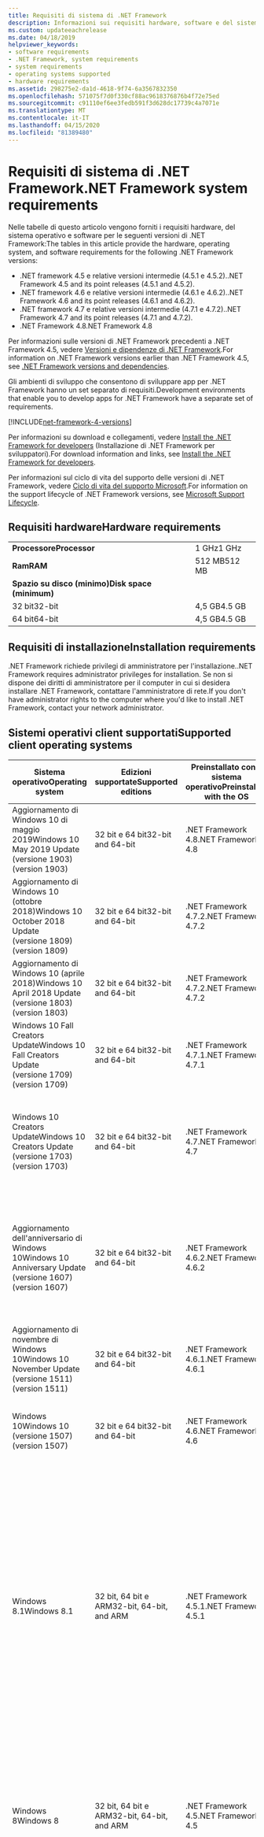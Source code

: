 ```yaml
---
title: Requisiti di sistema di .NET Framework
description: Informazioni sui requisiti hardware, software e del sistema operativo per installare .NET Framework 4.5 e versioni successive.
ms.custom: updateeachrelease
ms.date: 04/18/2019
helpviewer_keywords:
- software requirements
- .NET Framework, system requirements
- system requirements
- operating systems supported
- hardware requirements
ms.assetid: 298275e2-da1d-4618-9f74-6a3567832350
ms.openlocfilehash: 571075f7d0f330cf88ac9618376876b4f72e75ed
ms.sourcegitcommit: c91110ef6ee3fedb591f3d628dc17739c4a7071e
ms.translationtype: MT
ms.contentlocale: it-IT
ms.lasthandoff: 04/15/2020
ms.locfileid: "81389480"
---
```

# <a name="net-framework-system-requirements"></a><span data-ttu-id="0a98d-103">Requisiti di sistema di .NET Framework</span><span class="sxs-lookup"><span data-stu-id="0a98d-103">.NET Framework system requirements</span></span>

<span data-ttu-id="0a98d-104">Nelle tabelle di questo articolo vengono forniti i requisiti hardware, del sistema operativo e software per le seguenti versioni di .NET Framework:</span><span class="sxs-lookup"><span data-stu-id="0a98d-104">The tables in this article provide the hardware, operating system, and software requirements for the following .NET Framework versions:</span></span>

- <span data-ttu-id="0a98d-105">.NET framework 4.5 e relative versioni intermedie (4.5.1 e 4.5.2).</span><span class="sxs-lookup"><span data-stu-id="0a98d-105">.NET Framework 4.5 and its point releases (4.5.1 and 4.5.2).</span></span>
- <span data-ttu-id="0a98d-106">.NET framework 4.6 e relative versioni intermedie (4.6.1 e 4.6.2).</span><span class="sxs-lookup"><span data-stu-id="0a98d-106">.NET Framework 4.6 and its point releases (4.6.1 and 4.6.2).</span></span>
- <span data-ttu-id="0a98d-107">.NET framework 4.7 e relative versioni intermedie (4.7.1 e 4.7.2).</span><span class="sxs-lookup"><span data-stu-id="0a98d-107">.NET Framework 4.7 and its point releases (4.7.1 and 4.7.2).</span></span>
- <span data-ttu-id="0a98d-108">.NET Framework 4.8</span><span class="sxs-lookup"><span data-stu-id="0a98d-108">.NET Framework 4.8</span></span>

<span data-ttu-id="0a98d-109">Per informazioni sulle versioni di .NET Framework precedenti a .NET Framework 4.5, vedere [Versioni e dipendenze di .NET Framework](../migration-guide/versions-and-dependencies.md).</span><span class="sxs-lookup"><span data-stu-id="0a98d-109">For information on .NET Framework versions earlier than .NET Framework 4.5, see [.NET Framework versions and dependencies](../migration-guide/versions-and-dependencies.md).</span></span>

<span data-ttu-id="0a98d-110">Gli ambienti di sviluppo che consentono di sviluppare app per .NET Framework hanno un set separato di requisiti.</span><span class="sxs-lookup"><span data-stu-id="0a98d-110">Development environments that enable you to develop apps for .NET Framework have a separate set of requirements.</span></span>

[!INCLUDE[net-framework-4-versions](../../../includes/net-framework-4x-versions.md)]

<span data-ttu-id="0a98d-111">Per informazioni su download e collegamenti, vedere [Install the .NET Framework for developers](../install/guide-for-developers.md) (Installazione di .NET Framework per sviluppatori).</span><span class="sxs-lookup"><span data-stu-id="0a98d-111">For download information and links, see [Install the .NET Framework for developers](../install/guide-for-developers.md).</span></span>

<span data-ttu-id="0a98d-112">Per informazioni sul ciclo di vita del supporto delle versioni di .NET Framework, vedere [Ciclo di vita del supporto Microsoft](https://support.microsoft.com/lifecycle/search?sort=PN&alpha=Microsoft%20.NET%20Framework&Filter=FilterNO).</span><span class="sxs-lookup"><span data-stu-id="0a98d-112">For information on the support lifecycle of .NET Framework versions, see [Microsoft Support Lifecycle](https://support.microsoft.com/lifecycle/search?sort=PN&alpha=Microsoft%20.NET%20Framework&Filter=FilterNO).</span></span>

## <a name="hardware-requirements"></a><span data-ttu-id="0a98d-113">Requisiti hardware</span><span class="sxs-lookup"><span data-stu-id="0a98d-113">Hardware requirements</span></span>

|                          |        |
| ------------------------ | ------ |
| <span data-ttu-id="0a98d-114">**Processore**</span><span class="sxs-lookup"><span data-stu-id="0a98d-114">**Processor**</span></span>            | <span data-ttu-id="0a98d-115">1 GHz</span><span class="sxs-lookup"><span data-stu-id="0a98d-115">1 GHz</span></span>  |
| <span data-ttu-id="0a98d-116">**Ram**</span><span class="sxs-lookup"><span data-stu-id="0a98d-116">**RAM**</span></span>                  | <span data-ttu-id="0a98d-117">512 MB</span><span class="sxs-lookup"><span data-stu-id="0a98d-117">512 MB</span></span> |
| <span data-ttu-id="0a98d-118">**Spazio su disco (minimo)**</span><span class="sxs-lookup"><span data-stu-id="0a98d-118">**Disk space (minimum)**</span></span> |        |
| <span data-ttu-id="0a98d-119">32 bit</span><span class="sxs-lookup"><span data-stu-id="0a98d-119">32-bit</span></span>                   | <span data-ttu-id="0a98d-120">4,5 GB</span><span class="sxs-lookup"><span data-stu-id="0a98d-120">4.5 GB</span></span> |
| <span data-ttu-id="0a98d-121">64 bit</span><span class="sxs-lookup"><span data-stu-id="0a98d-121">64-bit</span></span>                   | <span data-ttu-id="0a98d-122">4,5 GB</span><span class="sxs-lookup"><span data-stu-id="0a98d-122">4.5 GB</span></span> |

## <a name="installation-requirements"></a><span data-ttu-id="0a98d-123">Requisiti di installazione</span><span class="sxs-lookup"><span data-stu-id="0a98d-123">Installation requirements</span></span>

<span data-ttu-id="0a98d-124">.NET Framework richiede privilegi di amministratore per l'installazione.</span><span class="sxs-lookup"><span data-stu-id="0a98d-124">.NET Framework requires administrator privileges for installation.</span></span> <span data-ttu-id="0a98d-125">Se non si dispone dei diritti di amministratore per il computer in cui si desidera installare .NET Framework, contattare l'amministratore di rete.</span><span class="sxs-lookup"><span data-stu-id="0a98d-125">If you don't have administrator rights to the computer where you'd like to install .NET Framework, contact your network administrator.</span></span>

## <a name="supported-client-operating-systems"></a><span data-ttu-id="0a98d-126">Sistemi operativi client supportati</span><span class="sxs-lookup"><span data-stu-id="0a98d-126">Supported client operating systems</span></span>

| <span data-ttu-id="0a98d-127">Sistema operativo</span><span class="sxs-lookup"><span data-stu-id="0a98d-127">Operating system</span></span> | <span data-ttu-id="0a98d-128">Edizioni supportate</span><span class="sxs-lookup"><span data-stu-id="0a98d-128">Supported editions</span></span> | <span data-ttu-id="0a98d-129">Preinstallato con il sistema operativo</span><span class="sxs-lookup"><span data-stu-id="0a98d-129">Preinstalled with the OS</span></span> | <span data-ttu-id="0a98d-130">Installabile separatamente</span><span class="sxs-lookup"><span data-stu-id="0a98d-130">Installable separately</span></span> |
| ---------------- | ------------------ | ------------------------ | ---------------------- |
| <span data-ttu-id="0a98d-131">Aggiornamento di Windows 10 di maggio 2019</span><span class="sxs-lookup"><span data-stu-id="0a98d-131">Windows 10 May 2019 Update</span></span><br/> <span data-ttu-id="0a98d-132">(versione 1903)</span><span class="sxs-lookup"><span data-stu-id="0a98d-132">(version 1903)</span></span> | <span data-ttu-id="0a98d-133">32 bit e 64 bit</span><span class="sxs-lookup"><span data-stu-id="0a98d-133">32-bit and 64-bit</span></span> | <span data-ttu-id="0a98d-134">.NET Framework 4.8</span><span class="sxs-lookup"><span data-stu-id="0a98d-134">.NET Framework 4.8</span></span> | -- |
| <span data-ttu-id="0a98d-135">Aggiornamento di Windows 10 (ottobre 2018)</span><span class="sxs-lookup"><span data-stu-id="0a98d-135">Windows 10 October 2018 Update</span></span><br/> <span data-ttu-id="0a98d-136">(versione 1809)</span><span class="sxs-lookup"><span data-stu-id="0a98d-136">(version 1809)</span></span> | <span data-ttu-id="0a98d-137">32 bit e 64 bit</span><span class="sxs-lookup"><span data-stu-id="0a98d-137">32-bit and 64-bit</span></span> | <span data-ttu-id="0a98d-138">.NET Framework 4.7.2</span><span class="sxs-lookup"><span data-stu-id="0a98d-138">.NET Framework 4.7.2</span></span> | <span data-ttu-id="0a98d-139">.NET Framework 4.8</span><span class="sxs-lookup"><span data-stu-id="0a98d-139">.NET Framework 4.8</span></span> |
| <span data-ttu-id="0a98d-140">Aggiornamento di Windows 10 (aprile 2018)</span><span class="sxs-lookup"><span data-stu-id="0a98d-140">Windows 10 April 2018 Update</span></span><br/> <span data-ttu-id="0a98d-141">(versione 1803)</span><span class="sxs-lookup"><span data-stu-id="0a98d-141">(version 1803)</span></span> | <span data-ttu-id="0a98d-142">32 bit e 64 bit</span><span class="sxs-lookup"><span data-stu-id="0a98d-142">32-bit and 64-bit</span></span> | <span data-ttu-id="0a98d-143">.NET Framework 4.7.2</span><span class="sxs-lookup"><span data-stu-id="0a98d-143">.NET Framework 4.7.2</span></span> |<span data-ttu-id="0a98d-144">.NET Framework 4.8</span><span class="sxs-lookup"><span data-stu-id="0a98d-144">.NET Framework 4.8</span></span>|
| <span data-ttu-id="0a98d-145">Windows 10 Fall Creators Update</span><span class="sxs-lookup"><span data-stu-id="0a98d-145">Windows 10 Fall Creators Update</span></span><br/> <span data-ttu-id="0a98d-146">(versione 1709)</span><span class="sxs-lookup"><span data-stu-id="0a98d-146">(version 1709)</span></span> | <span data-ttu-id="0a98d-147">32 bit e 64 bit</span><span class="sxs-lookup"><span data-stu-id="0a98d-147">32-bit and 64-bit</span></span> | <span data-ttu-id="0a98d-148">.NET Framework 4.7.1</span><span class="sxs-lookup"><span data-stu-id="0a98d-148">.NET Framework 4.7.1</span></span> | <span data-ttu-id="0a98d-149">.NET Framework 4.7.2</span><span class="sxs-lookup"><span data-stu-id="0a98d-149">.NET Framework 4.7.2</span></span><br/><br/><span data-ttu-id="0a98d-150">.NET Framework 4.8</span><span class="sxs-lookup"><span data-stu-id="0a98d-150">.NET Framework 4.8</span></span> |
| <span data-ttu-id="0a98d-151">Windows 10 Creators Update</span><span class="sxs-lookup"><span data-stu-id="0a98d-151">Windows 10 Creators Update</span></span><br/> <span data-ttu-id="0a98d-152">(versione 1703)</span><span class="sxs-lookup"><span data-stu-id="0a98d-152">(version 1703)</span></span> | <span data-ttu-id="0a98d-153">32 bit e 64 bit</span><span class="sxs-lookup"><span data-stu-id="0a98d-153">32-bit and 64-bit</span></span> | <span data-ttu-id="0a98d-154">.NET Framework 4.7</span><span class="sxs-lookup"><span data-stu-id="0a98d-154">.NET Framework 4.7</span></span> | <span data-ttu-id="0a98d-155">.NET Framework 4.7.1</span><span class="sxs-lookup"><span data-stu-id="0a98d-155">.NET Framework 4.7.1</span></span><br/><br/><span data-ttu-id="0a98d-156">.NET Framework 4.7.2</span><span class="sxs-lookup"><span data-stu-id="0a98d-156">.NET Framework 4.7.2</span></span><br/><br/><span data-ttu-id="0a98d-157">.NET Framework 4.8</span><span class="sxs-lookup"><span data-stu-id="0a98d-157">.NET Framework 4.8</span></span> |
| <span data-ttu-id="0a98d-158">Aggiornamento dell'anniversario di Windows 10</span><span class="sxs-lookup"><span data-stu-id="0a98d-158">Windows 10 Anniversary Update</span></span><br/> <span data-ttu-id="0a98d-159">(versione 1607)</span><span class="sxs-lookup"><span data-stu-id="0a98d-159">(version 1607)</span></span> | <span data-ttu-id="0a98d-160">32 bit e 64 bit</span><span class="sxs-lookup"><span data-stu-id="0a98d-160">32-bit and 64-bit</span></span> | <span data-ttu-id="0a98d-161">.NET Framework 4.6.2</span><span class="sxs-lookup"><span data-stu-id="0a98d-161">.NET Framework 4.6.2</span></span> |<span data-ttu-id="0a98d-162">.NET Framework 4.7</span><span class="sxs-lookup"><span data-stu-id="0a98d-162">.NET Framework 4.7</span></span><br/><br/><span data-ttu-id="0a98d-163">.NET Framework 4.7.1</span><span class="sxs-lookup"><span data-stu-id="0a98d-163">.NET Framework 4.7.1</span></span><br/><br/><span data-ttu-id="0a98d-164">.NET Framework 4.7.2</span><span class="sxs-lookup"><span data-stu-id="0a98d-164">.NET Framework 4.7.2</span></span><br/><br/><span data-ttu-id="0a98d-165">.NET Framework 4.8</span><span class="sxs-lookup"><span data-stu-id="0a98d-165">.NET Framework 4.8</span></span>  |
| <span data-ttu-id="0a98d-166">Aggiornamento di novembre di Windows 10</span><span class="sxs-lookup"><span data-stu-id="0a98d-166">Windows 10 November Update</span></span><br/> <span data-ttu-id="0a98d-167">(versione 1511)</span><span class="sxs-lookup"><span data-stu-id="0a98d-167">(version 1511)</span></span> | <span data-ttu-id="0a98d-168">32 bit e 64 bit</span><span class="sxs-lookup"><span data-stu-id="0a98d-168">32-bit and 64-bit</span></span> | <span data-ttu-id="0a98d-169">.NET Framework 4.6.1</span><span class="sxs-lookup"><span data-stu-id="0a98d-169">.NET Framework 4.6.1</span></span> | <span data-ttu-id="0a98d-170">.NET Framework 4.6.2</span><span class="sxs-lookup"><span data-stu-id="0a98d-170">.NET Framework 4.6.2</span></span> |
| <span data-ttu-id="0a98d-171">Windows 10</span><span class="sxs-lookup"><span data-stu-id="0a98d-171">Windows 10</span></span><br/> <span data-ttu-id="0a98d-172">(versione 1507)</span><span class="sxs-lookup"><span data-stu-id="0a98d-172">(version 1507)</span></span> | <span data-ttu-id="0a98d-173">32 bit e 64 bit</span><span class="sxs-lookup"><span data-stu-id="0a98d-173">32-bit and 64-bit</span></span> | <span data-ttu-id="0a98d-174">.NET Framework 4.6</span><span class="sxs-lookup"><span data-stu-id="0a98d-174">.NET Framework 4.6</span></span> | <span data-ttu-id="0a98d-175">.NET Framework 4.6.1</span><span class="sxs-lookup"><span data-stu-id="0a98d-175">.NET Framework 4.6.1</span></span> <br/><br/> <span data-ttu-id="0a98d-176">.NET Framework 4.6.2</span><span class="sxs-lookup"><span data-stu-id="0a98d-176">.NET Framework 4.6.2</span></span> |
| <span data-ttu-id="0a98d-177">Windows 8.1</span><span class="sxs-lookup"><span data-stu-id="0a98d-177">Windows 8.1</span></span> | <span data-ttu-id="0a98d-178">32 bit, 64 bit e ARM</span><span class="sxs-lookup"><span data-stu-id="0a98d-178">32-bit, 64-bit, and ARM</span></span> | <span data-ttu-id="0a98d-179">.NET Framework 4.5.1</span><span class="sxs-lookup"><span data-stu-id="0a98d-179">.NET Framework 4.5.1</span></span> | <span data-ttu-id="0a98d-180">.NET Framework 4.5.2</span><span class="sxs-lookup"><span data-stu-id="0a98d-180">.NET Framework 4.5.2</span></span><br /><br /> <span data-ttu-id="0a98d-181">.NET Framework 4.6</span><span class="sxs-lookup"><span data-stu-id="0a98d-181">.NET Framework 4.6</span></span><br /><br /> <span data-ttu-id="0a98d-182">.NET Framework 4.6.1</span><span class="sxs-lookup"><span data-stu-id="0a98d-182">.NET Framework 4.6.1</span></span><br /><br /> <span data-ttu-id="0a98d-183">.NET Framework 4.6.2</span><span class="sxs-lookup"><span data-stu-id="0a98d-183">.NET Framework 4.6.2</span></span><br /><br /><span data-ttu-id="0a98d-184">.NET Framework 4.7</span><span class="sxs-lookup"><span data-stu-id="0a98d-184">.NET Framework 4.7</span></span><br/><br/><span data-ttu-id="0a98d-185">.NET Framework 4.7.1</span><span class="sxs-lookup"><span data-stu-id="0a98d-185">.NET Framework 4.7.1</span></span><br/><br/><span data-ttu-id="0a98d-186">.NET Framework 4.7.2</span><span class="sxs-lookup"><span data-stu-id="0a98d-186">.NET Framework 4.7.2</span></span><br/><br/><span data-ttu-id="0a98d-187">.NET Framework 4.8</span><span class="sxs-lookup"><span data-stu-id="0a98d-187">.NET Framework 4.8</span></span> |
| <span data-ttu-id="0a98d-188">Windows 8</span><span class="sxs-lookup"><span data-stu-id="0a98d-188">Windows 8</span></span> | <span data-ttu-id="0a98d-189">32 bit, 64 bit e ARM</span><span class="sxs-lookup"><span data-stu-id="0a98d-189">32-bit, 64-bit, and ARM</span></span> | <span data-ttu-id="0a98d-190">.NET Framework 4.5</span><span class="sxs-lookup"><span data-stu-id="0a98d-190">.NET Framework 4.5</span></span> | <span data-ttu-id="0a98d-191">.NET Framework 4.5.1</span><span class="sxs-lookup"><span data-stu-id="0a98d-191">.NET Framework 4.5.1</span></span><br /><br /><span data-ttu-id="0a98d-192">.NET Framework 4.5.2</span><span class="sxs-lookup"><span data-stu-id="0a98d-192">.NET Framework 4.5.2</span></span><br /><br /> <span data-ttu-id="0a98d-193">.NET Framework 4.6</span><span class="sxs-lookup"><span data-stu-id="0a98d-193">.NET Framework 4.6</span></span><br /><br /> <span data-ttu-id="0a98d-194">.NET Framework 4.6.1</span><span class="sxs-lookup"><span data-stu-id="0a98d-194">.NET Framework 4.6.1</span></span> |
| <span data-ttu-id="0a98d-195">Windows 7 SP1</span><span class="sxs-lookup"><span data-stu-id="0a98d-195">Windows 7 SP1</span></span>|<span data-ttu-id="0a98d-196">32 bit e 64 bit</span><span class="sxs-lookup"><span data-stu-id="0a98d-196">32-bit and 64-bit</span></span> | -- | <span data-ttu-id="0a98d-197">.NET Framework 4</span><span class="sxs-lookup"><span data-stu-id="0a98d-197">.NET Framework 4</span></span><br /><br /> <span data-ttu-id="0a98d-198">.NET Framework 4.5</span><span class="sxs-lookup"><span data-stu-id="0a98d-198">.NET Framework 4.5</span></span><br /><br /> <span data-ttu-id="0a98d-199">.NET Framework 4.5.1</span><span class="sxs-lookup"><span data-stu-id="0a98d-199">.NET Framework 4.5.1</span></span><br /><br /> <span data-ttu-id="0a98d-200">.NET Framework 4.5.2</span><span class="sxs-lookup"><span data-stu-id="0a98d-200">.NET Framework 4.5.2</span></span><br /><br /> <span data-ttu-id="0a98d-201">.NET Framework 4.6</span><span class="sxs-lookup"><span data-stu-id="0a98d-201">.NET Framework 4.6</span></span><br /><br /> <span data-ttu-id="0a98d-202">.NET Framework 4.6.1</span><span class="sxs-lookup"><span data-stu-id="0a98d-202">.NET Framework 4.6.1</span></span><br /><br /> <span data-ttu-id="0a98d-203">.NET Framework 4.6.2</span><span class="sxs-lookup"><span data-stu-id="0a98d-203">.NET Framework 4.6.2</span></span><br /><br /><span data-ttu-id="0a98d-204">.NET Framework 4.7</span><span class="sxs-lookup"><span data-stu-id="0a98d-204">.NET Framework 4.7</span></span><br/><br/><span data-ttu-id="0a98d-205">.NET Framework 4.7.1</span><span class="sxs-lookup"><span data-stu-id="0a98d-205">.NET Framework 4.7.1</span></span><br/><br/><span data-ttu-id="0a98d-206">.NET Framework 4.7.2</span><span class="sxs-lookup"><span data-stu-id="0a98d-206">.NET Framework 4.7.2</span></span><br/><br/><span data-ttu-id="0a98d-207">.NET Framework 4.8</span><span class="sxs-lookup"><span data-stu-id="0a98d-207">.NET Framework 4.8</span></span> |
| <span data-ttu-id="0a98d-208">Windows Vista SP2</span><span class="sxs-lookup"><span data-stu-id="0a98d-208">Windows Vista SP2</span></span>|<span data-ttu-id="0a98d-209">32 bit e 64 bit</span><span class="sxs-lookup"><span data-stu-id="0a98d-209">32-bit and 64-bit</span></span> | -- | <span data-ttu-id="0a98d-210">.NET Framework 4</span><span class="sxs-lookup"><span data-stu-id="0a98d-210">.NET Framework 4</span></span><br /><br /> <span data-ttu-id="0a98d-211">.NET Framework 4.5</span><span class="sxs-lookup"><span data-stu-id="0a98d-211">.NET Framework 4.5</span></span><br /><br /> <span data-ttu-id="0a98d-212">.NET Framework 4.5.1</span><span class="sxs-lookup"><span data-stu-id="0a98d-212">.NET Framework 4.5.1</span></span><br /><br /> <span data-ttu-id="0a98d-213">.NET Framework 4.5.2</span><span class="sxs-lookup"><span data-stu-id="0a98d-213">.NET Framework 4.5.2</span></span><br /><br /> <span data-ttu-id="0a98d-214">.NET Framework 4.6</span><span class="sxs-lookup"><span data-stu-id="0a98d-214">.NET Framework 4.6</span></span> |
| <span data-ttu-id="0a98d-215">Windows XP</span><span class="sxs-lookup"><span data-stu-id="0a98d-215">Windows XP</span></span> |<span data-ttu-id="0a98d-216">32 bit e 64 bit</span><span class="sxs-lookup"><span data-stu-id="0a98d-216">32-bit and 64-bit</span></span> | -- | <span data-ttu-id="0a98d-217">.NET Framework 4</span><span class="sxs-lookup"><span data-stu-id="0a98d-217">.NET Framework 4</span></span> |

 <span data-ttu-id="0a98d-218">**Note:**</span><span class="sxs-lookup"><span data-stu-id="0a98d-218">**Notes:**</span></span>

- <span data-ttu-id="0a98d-219">Nei sistemi Windows 7, .NET Framework richiede Windows 7 SP1.</span><span class="sxs-lookup"><span data-stu-id="0a98d-219">On Windows 7 systems, .NET Framework requires Windows 7 SP1.</span></span> <span data-ttu-id="0a98d-220">Se si ha Windows 7 ma non è ancora stato installato Service Pack 1, è necessario farlo prima di installare .NET Framework.</span><span class="sxs-lookup"><span data-stu-id="0a98d-220">If you're on Windows 7 and haven't yet installed Service Pack 1, you need to do so before installing the .NET Framework.</span></span>

- <span data-ttu-id="0a98d-221">.NET Framework 4.5 è supportato nell'Ambiente preinstallazione di Windows (Windows PE).</span><span class="sxs-lookup"><span data-stu-id="0a98d-221">.NET Framework 4.5 is supported on the Windows Preinstallation Environment (Windows PE).</span></span> <span data-ttu-id="0a98d-222">Non tutte le funzionalità sono supportate in Windows PE.</span><span class="sxs-lookup"><span data-stu-id="0a98d-222">Not all features are supported on Windows PE.</span></span>

- <span data-ttu-id="0a98d-223">.NET Framework 4 supporta anche la piattaforma IA64.</span><span class="sxs-lookup"><span data-stu-id="0a98d-223">.NET Framework 4 also supports the IA64 platform.</span></span>

- <span data-ttu-id="0a98d-224">Per tutte le piattaforme, è consigliabile eseguire l'aggiornamento al Service Pack di Windows più recente e installare gli aggiornamenti critici disponibili da [Windows Update](https://support.microsoft.com/help/12373/windows-update-faq) per garantire la migliore compatibilità e sicurezza.</span><span class="sxs-lookup"><span data-stu-id="0a98d-224">For all platforms, we recommend that you upgrade to the latest Windows Service Pack and install critical updates available from [Windows Update](https://support.microsoft.com/help/12373/windows-update-faq) to ensure the best compatibility and security.</span></span>

- <span data-ttu-id="0a98d-225">Nei sistemi operativi a 64 bit, .NET Framework supporta sia WOW64 (elaborazione a 32 bit in un computer a 64 bit) che l'elaborazione nativa a 64 bit.</span><span class="sxs-lookup"><span data-stu-id="0a98d-225">On 64-bit operating systems, .NET Framework supports both WOW64 (32-bit processing on a 64-bit machine) and native 64-bit processing.</span></span>

## <a name="supported-server-operating-systems"></a><span data-ttu-id="0a98d-226">Sistemi operativi server supportati</span><span class="sxs-lookup"><span data-stu-id="0a98d-226">Supported server operating systems</span></span>

| <span data-ttu-id="0a98d-227">Sistema operativo</span><span class="sxs-lookup"><span data-stu-id="0a98d-227">Operating system</span></span> | <span data-ttu-id="0a98d-228">Edizioni supportate</span><span class="sxs-lookup"><span data-stu-id="0a98d-228">Supported editions</span></span> | <span data-ttu-id="0a98d-229">Preinstallato con il sistema operativo</span><span class="sxs-lookup"><span data-stu-id="0a98d-229">Preinstalled with the OS</span></span> | <span data-ttu-id="0a98d-230">Installabile separatamente</span><span class="sxs-lookup"><span data-stu-id="0a98d-230">Installable separately</span></span> |
| ---------------- | ------------------ | ------------------------ | ---------------------- |
| <span data-ttu-id="0a98d-231">Windows Server 2019</span><span class="sxs-lookup"><span data-stu-id="0a98d-231">Windows Server 2019</span></span> | <span data-ttu-id="0a98d-232">64 bit</span><span class="sxs-lookup"><span data-stu-id="0a98d-232">64-bit</span></span> | <span data-ttu-id="0a98d-233">.NET Framework 4.7.2</span><span class="sxs-lookup"><span data-stu-id="0a98d-233">.NET Framework 4.7.2</span></span> | <span data-ttu-id="0a98d-234">.NET Framework 4.8</span><span class="sxs-lookup"><span data-stu-id="0a98d-234">.NET Framework 4.8</span></span> |
| <span data-ttu-id="0a98d-235">Windows Server, versione 1809</span><span class="sxs-lookup"><span data-stu-id="0a98d-235">Windows Server, version 1809</span></span> | <span data-ttu-id="0a98d-236">64 bit</span><span class="sxs-lookup"><span data-stu-id="0a98d-236">64-bit</span></span> | <span data-ttu-id="0a98d-237">.NET Framework 4.7.2</span><span class="sxs-lookup"><span data-stu-id="0a98d-237">.NET Framework 4.7.2</span></span> | <span data-ttu-id="0a98d-238">.NET Framework 4.8</span><span class="sxs-lookup"><span data-stu-id="0a98d-238">.NET Framework 4.8</span></span> |
| <span data-ttu-id="0a98d-239">Windows Server, versione 1803</span><span class="sxs-lookup"><span data-stu-id="0a98d-239">Windows Server, version 1803</span></span> | <span data-ttu-id="0a98d-240">64 bit</span><span class="sxs-lookup"><span data-stu-id="0a98d-240">64-bit</span></span> | <span data-ttu-id="0a98d-241">.NET Framework 4.7.2</span><span class="sxs-lookup"><span data-stu-id="0a98d-241">.NET Framework 4.7.2</span></span> | <span data-ttu-id="0a98d-242">.NET Framework 4.8</span><span class="sxs-lookup"><span data-stu-id="0a98d-242">.NET Framework 4.8</span></span> |
| <span data-ttu-id="0a98d-243">Windows Server, versione 1709</span><span class="sxs-lookup"><span data-stu-id="0a98d-243">Windows Server, version 1709</span></span> | <span data-ttu-id="0a98d-244">64 bit</span><span class="sxs-lookup"><span data-stu-id="0a98d-244">64-bit</span></span> | <span data-ttu-id="0a98d-245">.NET Framework 4.7.1</span><span class="sxs-lookup"><span data-stu-id="0a98d-245">.NET Framework 4.7.1</span></span> | <span data-ttu-id="0a98d-246">.NET Framework 4.7.2</span><span class="sxs-lookup"><span data-stu-id="0a98d-246">.NET Framework 4.7.2</span></span>|
| <span data-ttu-id="0a98d-247">Windows Server 2016</span><span class="sxs-lookup"><span data-stu-id="0a98d-247">Windows Server 2016</span></span> | <span data-ttu-id="0a98d-248">64 bit</span><span class="sxs-lookup"><span data-stu-id="0a98d-248">64-bit</span></span> | <span data-ttu-id="0a98d-249">.NET Framework 4.6.2</span><span class="sxs-lookup"><span data-stu-id="0a98d-249">.NET Framework 4.6.2</span></span> | <span data-ttu-id="0a98d-250">.NET Framework 4.7</span><span class="sxs-lookup"><span data-stu-id="0a98d-250">.NET Framework 4.7</span></span><br/><br/> <span data-ttu-id="0a98d-251">.NET Framework 4.7.1</span><span class="sxs-lookup"><span data-stu-id="0a98d-251">.NET Framework 4.7.1</span></span><br/><br/><span data-ttu-id="0a98d-252">.NET Framework 4.7.2</span><span class="sxs-lookup"><span data-stu-id="0a98d-252">.NET Framework 4.7.2</span></span><br/><br/><span data-ttu-id="0a98d-253">.NET Framework 4.8</span><span class="sxs-lookup"><span data-stu-id="0a98d-253">.NET Framework 4.8</span></span> |
| <span data-ttu-id="0a98d-254">Windows Server 2012 R2</span><span class="sxs-lookup"><span data-stu-id="0a98d-254">Windows Server 2012 R2</span></span> | <span data-ttu-id="0a98d-255">64 bit</span><span class="sxs-lookup"><span data-stu-id="0a98d-255">64-bit</span></span> | <span data-ttu-id="0a98d-256">.NET Framework 4.5.1</span><span class="sxs-lookup"><span data-stu-id="0a98d-256">.NET Framework 4.5.1</span></span> | <span data-ttu-id="0a98d-257">.NET Framework 4.5.2</span><span class="sxs-lookup"><span data-stu-id="0a98d-257">.NET Framework 4.5.2</span></span><br /><br /> <span data-ttu-id="0a98d-258">.NET Framework 4.6</span><span class="sxs-lookup"><span data-stu-id="0a98d-258">.NET Framework 4.6</span></span><br /><br /> <span data-ttu-id="0a98d-259">.NET Framework 4.6.1</span><span class="sxs-lookup"><span data-stu-id="0a98d-259">.NET Framework 4.6.1</span></span><br /><br /> <span data-ttu-id="0a98d-260">.NET Framework 4.6.2</span><span class="sxs-lookup"><span data-stu-id="0a98d-260">.NET Framework 4.6.2</span></span><br /><br /><span data-ttu-id="0a98d-261">.NET Framework 4.7</span><span class="sxs-lookup"><span data-stu-id="0a98d-261">.NET Framework 4.7</span></span><br/><br/> <span data-ttu-id="0a98d-262">.NET Framework 4.7.1</span><span class="sxs-lookup"><span data-stu-id="0a98d-262">.NET Framework 4.7.1</span></span><br/><br/><span data-ttu-id="0a98d-263">.NET Framework 4.7.2</span><span class="sxs-lookup"><span data-stu-id="0a98d-263">.NET Framework 4.7.2</span></span><br/><br/><span data-ttu-id="0a98d-264">.NET Framework 4.8</span><span class="sxs-lookup"><span data-stu-id="0a98d-264">.NET Framework 4.8</span></span> |
| <span data-ttu-id="0a98d-265">Windows Server 2012 (edizione a 64 bit)</span><span class="sxs-lookup"><span data-stu-id="0a98d-265">Windows Server 2012 (64-bit edition)</span></span> | <span data-ttu-id="0a98d-266">64 bit</span><span class="sxs-lookup"><span data-stu-id="0a98d-266">64-bit</span></span>| <span data-ttu-id="0a98d-267">.NET Framework 4.5</span><span class="sxs-lookup"><span data-stu-id="0a98d-267">.NET Framework 4.5</span></span> | <span data-ttu-id="0a98d-268">.NET Framework 4.5.1</span><span class="sxs-lookup"><span data-stu-id="0a98d-268">.NET Framework 4.5.1</span></span><br /><br /> <span data-ttu-id="0a98d-269">.NET Framework 4.5.2</span><span class="sxs-lookup"><span data-stu-id="0a98d-269">.NET Framework 4.5.2</span></span><br /><br /> <span data-ttu-id="0a98d-270">.NET Framework 4.6</span><span class="sxs-lookup"><span data-stu-id="0a98d-270">.NET Framework 4.6</span></span><br /><br /> <span data-ttu-id="0a98d-271">.NET Framework 4.6.1</span><span class="sxs-lookup"><span data-stu-id="0a98d-271">.NET Framework 4.6.1</span></span><br /><br /> <span data-ttu-id="0a98d-272">.NET Framework 4.6.2</span><span class="sxs-lookup"><span data-stu-id="0a98d-272">.NET Framework 4.6.2</span></span><br /><br /><span data-ttu-id="0a98d-273">.NET Framework 4.7</span><span class="sxs-lookup"><span data-stu-id="0a98d-273">.NET Framework 4.7</span></span><br/><br/><span data-ttu-id="0a98d-274">.NET Framework 4.7.1</span><span class="sxs-lookup"><span data-stu-id="0a98d-274">.NET Framework 4.7.1</span></span><br/><br/><span data-ttu-id="0a98d-275">.NET Framework 4.7.2</span><span class="sxs-lookup"><span data-stu-id="0a98d-275">.NET Framework 4.7.2</span></span><br/><br/><span data-ttu-id="0a98d-276">.NET Framework 4.8</span><span class="sxs-lookup"><span data-stu-id="0a98d-276">.NET Framework 4.8</span></span> |
| <span data-ttu-id="0a98d-277">Windows Server 2008 R2 SP1</span><span class="sxs-lookup"><span data-stu-id="0a98d-277">Windows Server 2008 R2 SP1</span></span>|<span data-ttu-id="0a98d-278">64 bit</span><span class="sxs-lookup"><span data-stu-id="0a98d-278">64-bit</span></span> | -- | <span data-ttu-id="0a98d-279">.NET Framework 4</span><span class="sxs-lookup"><span data-stu-id="0a98d-279">.NET Framework 4</span></span><br /><br /> <span data-ttu-id="0a98d-280">.NET Framework 4.5</span><span class="sxs-lookup"><span data-stu-id="0a98d-280">.NET Framework 4.5</span></span><br /><br /> <span data-ttu-id="0a98d-281">.NET Framework 4.5.1</span><span class="sxs-lookup"><span data-stu-id="0a98d-281">.NET Framework 4.5.1</span></span><br /><br /> <span data-ttu-id="0a98d-282">.NET Framework 4.5.2</span><span class="sxs-lookup"><span data-stu-id="0a98d-282">.NET Framework 4.5.2</span></span><br /><br /> <span data-ttu-id="0a98d-283">.NET Framework 4.6</span><span class="sxs-lookup"><span data-stu-id="0a98d-283">.NET Framework 4.6</span></span><br /><br /> <span data-ttu-id="0a98d-284">.NET Framework 4.6.1</span><span class="sxs-lookup"><span data-stu-id="0a98d-284">.NET Framework 4.6.1</span></span><br /><br /> <span data-ttu-id="0a98d-285">.NET Framework 4.6.2</span><span class="sxs-lookup"><span data-stu-id="0a98d-285">.NET Framework 4.6.2</span></span><br /><br /><span data-ttu-id="0a98d-286">.NET Framework 4.7</span><span class="sxs-lookup"><span data-stu-id="0a98d-286">.NET Framework 4.7</span></span><br/><br/><span data-ttu-id="0a98d-287">.NET Framework 4.7.1</span><span class="sxs-lookup"><span data-stu-id="0a98d-287">.NET Framework 4.7.1</span></span><br/><br/><span data-ttu-id="0a98d-288">.NET Framework 4.7.2</span><span class="sxs-lookup"><span data-stu-id="0a98d-288">.NET Framework 4.7.2</span></span><br/><br/><span data-ttu-id="0a98d-289">.NET Framework 4.8</span><span class="sxs-lookup"><span data-stu-id="0a98d-289">.NET Framework 4.8</span></span> |
| <span data-ttu-id="0a98d-290">Windows Server 2008 SP2</span><span class="sxs-lookup"><span data-stu-id="0a98d-290">Windows Server 2008 SP2</span></span>|<span data-ttu-id="0a98d-291">32 bit e 64 bit</span><span class="sxs-lookup"><span data-stu-id="0a98d-291">32-bit and 64-bit</span></span> | -- | <span data-ttu-id="0a98d-292">.NET Framework 4</span><span class="sxs-lookup"><span data-stu-id="0a98d-292">.NET Framework 4</span></span><br /><br /> <span data-ttu-id="0a98d-293">.NET Framework 4.5</span><span class="sxs-lookup"><span data-stu-id="0a98d-293">.NET Framework 4.5</span></span><br /><br /> <span data-ttu-id="0a98d-294">.NET Framework 4.5.1</span><span class="sxs-lookup"><span data-stu-id="0a98d-294">.NET Framework 4.5.1</span></span><br /><br /> <span data-ttu-id="0a98d-295">.NET Framework 4.5.2</span><span class="sxs-lookup"><span data-stu-id="0a98d-295">.NET Framework 4.5.2</span></span><br /><br /> <span data-ttu-id="0a98d-296">.NET Framework 4.6</span><span class="sxs-lookup"><span data-stu-id="0a98d-296">.NET Framework 4.6</span></span> |

<span data-ttu-id="0a98d-297">**Note:**</span><span class="sxs-lookup"><span data-stu-id="0a98d-297">**Notes:**</span></span>

- <span data-ttu-id="0a98d-298">Windows Server 2012 include .NET Framework 4.5, pertanto non è necessario installarlo separatamente.</span><span class="sxs-lookup"><span data-stu-id="0a98d-298">Windows Server 2012 includes .NET Framework 4.5, so you don't have to install it separately.</span></span> <span data-ttu-id="0a98d-299">Analogamente, Windows Server 2012 R2 include .NET Framework 4.5.1.</span><span class="sxs-lookup"><span data-stu-id="0a98d-299">Similarly, Windows Server 2012 R2 includes .NET Framework 4.5.1.</span></span>

- <span data-ttu-id="0a98d-300">.NET Framework ha un supporto limitato per il ruolo di base del Server con Windows Server 2008 R2 SP1 o versione successiva.</span><span class="sxs-lookup"><span data-stu-id="0a98d-300">.NET Framework has limited support for the Server Core Role with Windows Server 2008 R2 SP1 or later.</span></span> <span data-ttu-id="0a98d-301">Per un elenco di API non supportate, vedere [Server Core .NET Functionality](https://docs.microsoft.com/previous-versions//dd745015(v=vs.85)) (Funzionalità .NET di Server Core).</span><span class="sxs-lookup"><span data-stu-id="0a98d-301">See [Server Core .NET Functionality](https://docs.microsoft.com/previous-versions//dd745015(v=vs.85)) for a list of unsupported APIs.</span></span>

- <span data-ttu-id="0a98d-302">.NET Framework non è supportato in Windows Server 2008 R2 per sistemi basati su Itanium.</span><span class="sxs-lookup"><span data-stu-id="0a98d-302">.NET Framework isn't supported on Windows Server 2008 R2 for Itanium-Based Systems.</span></span>

- <span data-ttu-id="0a98d-303">In Windows Server 2008 SP2, .NET Framework non è supportato nel ruolo Server Core.</span><span class="sxs-lookup"><span data-stu-id="0a98d-303">On Windows Server 2008 SP2, .NET Framework is not supported in the Server Core Role.</span></span>

- <span data-ttu-id="0a98d-304">Per tutte le piattaforme, è consigliabile eseguire l'aggiornamento al Service Pack di Windows più recente e agli aggiornamenti critici disponibili da [Windows Update](https://support.microsoft.com/help/12373/windows-update-faq) per garantire la migliore compatibilità e sicurezza.</span><span class="sxs-lookup"><span data-stu-id="0a98d-304">For all platforms, we recommend that you upgrade to the latest Windows Service Pack and critical updates available from [Windows Update](https://support.microsoft.com/help/12373/windows-update-faq) to ensure the best compatibility and security.</span></span> <span data-ttu-id="0a98d-305">Su alcuni sistemi operativi potrebbe essere necessaria l'installazione dell'ultimo Windows Service Pack.</span><span class="sxs-lookup"><span data-stu-id="0a98d-305">Installation of the latest Windows Service Pack may be required on some operating systems.</span></span>

- <span data-ttu-id="0a98d-306">Nei sistemi operativi a 64 bit, .NET Framework supporta sia WOW64 (elaborazione a 32 bit in un computer a 64 bit) che l'elaborazione nativa a 64 bit.</span><span class="sxs-lookup"><span data-stu-id="0a98d-306">On 64-bit operating systems, .NET Framework supports both WOW64 (32-bit processing on a 64-bit machine) and native 64-bit processing.</span></span>

## <a name="see-also"></a><span data-ttu-id="0a98d-307">Vedere anche</span><span class="sxs-lookup"><span data-stu-id="0a98d-307">See also</span></span>

- [<span data-ttu-id="0a98d-308">Guida all'installazione</span><span class="sxs-lookup"><span data-stu-id="0a98d-308">Installation Guide</span></span>](../install/index.md)
- [<span data-ttu-id="0a98d-309">Guida introduttiva</span><span class="sxs-lookup"><span data-stu-id="0a98d-309">Getting Started</span></span>](index.md)
- [<span data-ttu-id="0a98d-310">Risolvere i problemi relativi alle installazioni e alle disinstallazioni bloccate di .NET Framework</span><span class="sxs-lookup"><span data-stu-id="0a98d-310">Troubleshoot blocked .NET Framework installations and uninstallations</span></span>](../install/troubleshoot-blocked-installations-and-uninstallations.md)

